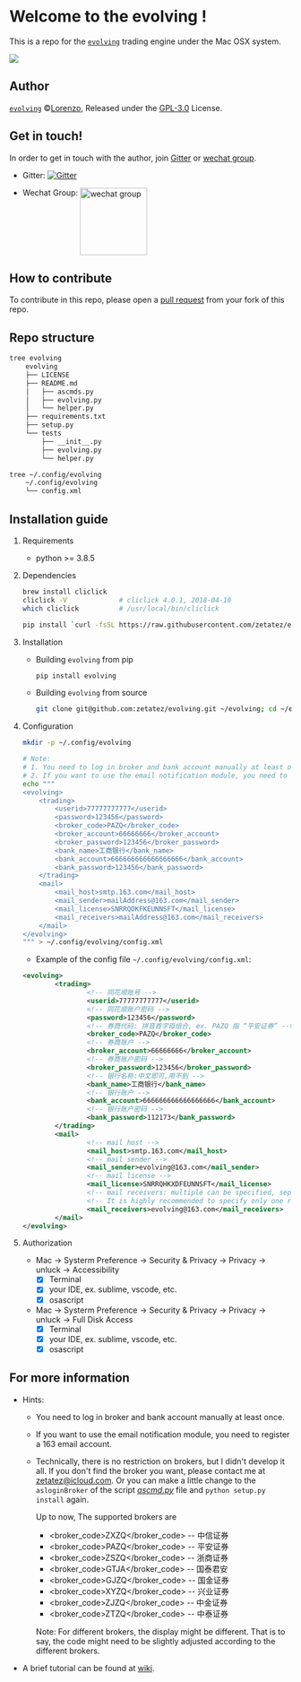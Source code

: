 # Welcome to the evolving !
This is a repo for the [`evolving`](https://github.com/zetatez/evolving) trading engine under the Mac OSX system.

<img src="http://latex.codecogs.com/gif.latex?S_T=S_0\int_Te^{r(t)}du"/>

## Author
[`evolving`](https://github.com/zetatez/evolving) ©[Lorenzo](https://github.com/zetatez), Released under the [GPL-3.0](./LICENSE) License.

## Get in touch!

In order to get in touch with the author, join [Gitter](https://badges.gitter.im/zetatez-evolving/evolving.svg) or [wechat group](https://raw.githubusercontent.com/zetatez/evolving/main/wechatgroup.jpg).

- Gitter: [![Gitter](https://badges.gitter.im/zetatez-evolving/evolving.svg)](https://gitter.im/zetatez-evolving/evolving?utm_source=badge&utm_medium=badge&utm_campaign=pr-badge)

- Wechat Group: <img src="https://raw.githubusercontent.com/zetatez/evolving/main/wechatgroup.jpg" alt="wechat group" width="120" align="top" />

## How to contribute
To contribute in this repo, please open a [pull request](https://help.github.com/articles/using-pull-requests/#fork--pull) from your fork of this repo.

## Repo structure
```bash
tree evolving
    evolving
    ├── LICENSE
    ├── README.md
    │   ├── ascmds.py
    │   ├── evolving.py
    │   └── helper.py
    ├── requirements.txt
    ├── setup.py
    └── tests
        ├── __init__.py
        ├── evolving.py
        └── helper.py

tree ~/.config/evolving
    ~/.config/evolving
    └── config.xml
```

## Installation guide
1. Requirements
    - python >= 3.8.5

2. Dependencies
    ```bash
    brew install cliclick
    cliclick -V             # cliclick 4.0.1, 2018-04-10
    which cliclick          # /usr/local/bin/cliclick

    pip install `curl -fsSL https://raw.githubusercontent.com/zetatez/evolving/main/requirements.txt`
    ```

3. Installation
   - Building `evolving` from pip
       ```bash
       pip install evolving
       ```

   - Building `evolving` from source
       ```bash
       git clone git@github.com:zetatez/evolving.git ~/evolving; cd ~/evolving; python setup.py install; rm -rf ~/evolving
       ```

4. Configuration
    ```bash
    mkdir -p ~/.config/evolving

    # Note: 
    # 1. You need to log in broker and bank account manually at least once.
    # 2. If you want to use the email notification module, you need to register a 163 email account.
    echo """
    <evolving>
        <trading>
            <userid>77777777777</userid>
            <password>123456</password>
            <broker_code>PAZQ</broker_code>
            <broker_account>66666666</broker_account>
            <broker_password>123456</broker_password>
            <bank_name>工商银行</bank_name>
            <bank_account>666666666666666666</bank_account>
            <bank_password>123456</bank_password>
        </trading>
        <mail>
            <mail_host>smtp.163.com</mail_host>
            <mail_sender>mailAddress@163.com</mail_sender>
            <mail_license>SNRRQOKFKEUNNSFT</mail_license>
            <mail_receivers>mailAddress@163.com</mail_receivers>
        </mail>
    </evolving>
    """ > ~/.config/evolving/config.xml
    ```

    - Example of the config file `~/.config/evolving/config.xml`:
    ```xml
    <evolving>
            <trading>
                    <!-- 同花顺账号 -->
                    <userid>77777777777</userid>
                    <!-- 同花顺账户密码 -->
                    <password>123456</password>
                    <!-- 券商代码: 拼音首字母组合, ex. PAZQ 指 “平安证券” -->
                    <broker_code>PAZQ</broker_code>
                    <!-- 券商账户 -->
                    <broker_account>66666666</broker_account>
                    <!-- 券商账户密码 -->
                    <broker_password>123456</broker_password>
                    <!-- 银行名称:中文即可,用不到 -->
                    <bank_name>工商银行</bank_name>
                    <!-- 银行账户 -->
                    <bank_account>666666666666666666</bank_account>
                    <!-- 银行账户密码 -->
                    <bank_password>112173</bank_password>
            </trading>
            <mail>
                    <!-- mail host -->
                    <mail_host>smtp.163.com</mail_host>
                    <!-- mail sender -->
                    <mail_sender>evolving@163.com</mail_sender>
                    <!-- mail license -->
                    <mail_license>SNRRQHKXDFEUNNSFT</mail_license>
                    <!-- mail receivers: multiple can be specified, separated by ';' -->
                    <!-- It is highly recommended to specify only one recevier, and same with mail_sender -->
                    <mail_receivers>evolving@163.com</mail_receivers>
            </mail>
    </evolving>
    ```

1. Authorization
    - Mac -> Systerm Preference -> Security & Privacy -> Privacy -> unluck -> Accessibility
        - [x] Terminal
        - [x] your IDE, ex. sublime, vscode, etc.
        - [x] osascript
    - Mac -> Systerm Preference -> Security & Privacy -> Privacy -> unluck -> Full Disk Access
        - [x] Terminal
        - [x] your IDE, ex. sublime, vscode, etc.
        - [x] osascript

## For more information
- Hints:
    - You need to log in broker and bank account manually at least once.
    - If you want to use the email notification module, you need to register a 163 email account.
    - Technically, there is no restriction on brokers, but I didn't develop it all. If you don't find the broker you want, please contact me at zetatez@icloud.com.
        Or you can make a little change to the `asloginBroker` of the script [*ascmd.py*](https://github.com/zetatez/evolving/blob/main/evolving/ascmds.py) file and `python setup.py install` again.
        
        Up to now, The supported brokers are
        - <broker_code>ZXZQ</broker_code>       -- 中信证券
        - <broker_code>PAZQ</broker_code>       -- 平安证券
        - <broker_code>ZSZQ</broker_code>       -- 浙商证券					    
        - <broker_code>GTJA</broker_code>       -- 国泰君安
        - <broker_code>GJZQ</broker_code>       -- 国金证券
        - <broker_code>XYZQ</broker_code>       -- 兴业证券
        - <broker_code>ZJZQ</broker_code>       -- 中金证券
        - <broker_code>ZTZQ</broker_code>       -- 中泰证券

        Note: For different brokers, the display might be different. That is to say, the code might need to be slightly adjusted according to the different brokers.

- A brief tutorial can be found at [wiki](https://github.com/zetatez/evolving/wiki).

